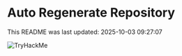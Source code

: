# Auto Regenerate Repository

This README was last updated: 2025-10-03 09:27:07

 ![TryHackMe](https://tryhackme.com/badge/533634)